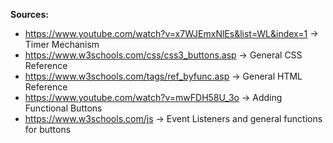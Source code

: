 **Sources:**
- https://www.youtube.com/watch?v=x7WJEmxNlEs&list=WL&index=1 -> Timer Mechanism 
- https://www.w3schools.com/css/css3_buttons.asp -> General CSS Reference
- https://www.w3schools.com/tags/ref_byfunc.asp -> General HTML Reference
- https://www.youtube.com/watch?v=mwFDH58U_3o -> Adding Functional Buttons
- https://www.w3schools.com/js -> Event Listeners and general functions for buttons
